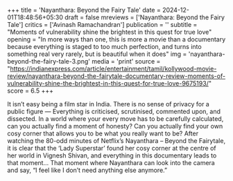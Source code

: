 +++
title = 'Nayanthara: Beyond the Fairy Tale'
date = 2024-12-01T18:48:56+05:30
draft = false
mreviews = ['Nayanthara: Beyond the Fairy Tale']
critics = ['Avinash Ramachandran']
publication = ''
subtitle = "Moments of vulnerability shine the brightest in this quest for true love"
opening = "In more ways than one, this is more a movie than a documentary because everything is staged to too much perfection, and turns into something real very rarely, but is beautiful when it does"
img = 'nayanthara-beyond-the-fairy-tale-3.png'
media = 'print'
source = "https://indianexpress.com/article/entertainment/tamil/kollywood-movie-review/nayanthara-beyond-the-fairytale-documentary-review-moments-of-vulnerability-shine-the-brightest-in-this-quest-for-true-love-9675193/"
score = 6.5
+++

It isn’t easy being a film star in India. There is no sense of privacy for a public figure — Everything is criticised, scrutinised, commented upon, and dissected. In a world where your every move has to be carefully calculated, can you actually find a moment of honesty? Can you actually find your own cosy corner that allows you to be what you really want to be? After watching the 80-odd minutes of Netflix’s Nayanthara – Beyond the Fairytale, it is clear that the ‘Lady Superstar’ found her cosy corner at the centre of her world in Vignesh Shivan, and everything in this documentary leads to that moment… That moment where Nayanthara can look into the camera and say, “I feel like I don’t need anything else anymore.”
